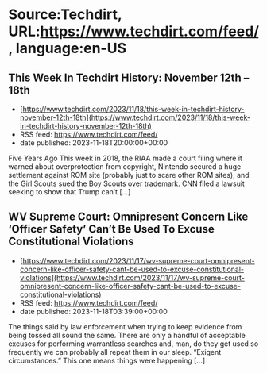# Source:Techdirt, URL:https://www.techdirt.com/feed/, language:en-US

## This Week In Techdirt History: November 12th – 18th
 - [https://www.techdirt.com/2023/11/18/this-week-in-techdirt-history-november-12th-18th](https://www.techdirt.com/2023/11/18/this-week-in-techdirt-history-november-12th-18th)
 - RSS feed: https://www.techdirt.com/feed/
 - date published: 2023-11-18T20:00:00+00:00

Five Years Ago This week in 2018, the RIAA made a court filing where it warned about overprotection from copyright, Nintendo secured a huge settlement against ROM site (probably just to scare other ROM sites), and the Girl Scouts sued the Boy Scouts over trademark. CNN filed a lawsuit seeking to show that Trump can&#8217;t [&#8230;]

## WV Supreme Court: Omnipresent Concern Like ‘Officer Safety’ Can’t Be Used To Excuse Constitutional Violations
 - [https://www.techdirt.com/2023/11/17/wv-supreme-court-omnipresent-concern-like-officer-safety-cant-be-used-to-excuse-constitutional-violations](https://www.techdirt.com/2023/11/17/wv-supreme-court-omnipresent-concern-like-officer-safety-cant-be-used-to-excuse-constitutional-violations)
 - RSS feed: https://www.techdirt.com/feed/
 - date published: 2023-11-18T03:39:00+00:00

The things said by law enforcement when trying to keep evidence from being tossed all sound the same. There are only a handful of acceptable excuses for performing warrantless searches and, man, do they get used so frequently we can probably all repeat them in our sleep. &#8220;Exigent circumstances.&#8221; This one means things were happening [&#8230;]

